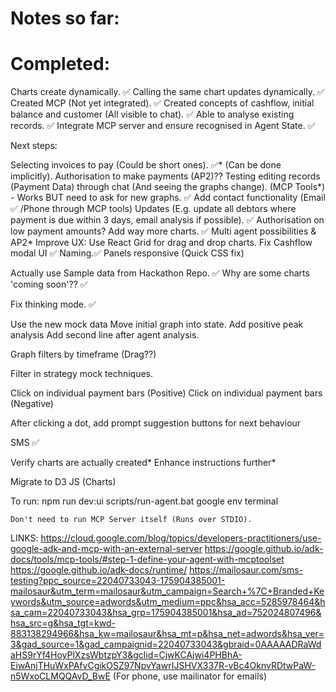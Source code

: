 # Notes so far:

# Completed:
Charts create dynamically. ✅ 
Calling the same chart updates dynamically. ✅ 
Created MCP (Not yet integrated). ✅ 
Created concepts of cashflow, initial balance and customer (All visible to chat). ✅ 
Able to analyse existing records. ✅ 
Integrate MCP server and ensure recognised in Agent State. ✅

Next steps:

Selecting invoices to pay (Could be short ones). ✅* (Can be done implicitly).
Authorisation to make payments (AP2)??
Testing editing records (Payment Data) through chat (And seeing the graphs change). (MCP Tools*) - Works BUT need to ask for new graphs. ✅
Add contact functionality (Email ✅ /Phone through MCP tools)
Updates (E.g. update all debtors where payment is due within 3 days, email analysis if possible). ✅
Authorisation on low payment amounts?
Add way more charts. ✅
Multi agent possibilities & AP2*
Improve UX:
    Use React Grid for drag and drop charts.
    Fix Cashflow modal UI ✅
    Naming.✅
    Panels responsive (Quick CSS fix)

Actually use Sample data from Hackathon Repo. ✅
Why are some charts 'coming soon'?? ✅

Fix thinking mode. ✅

Use the new mock data
Move initial graph into state.
Add positive peak analysis
Add second line after agent analysis.


Graph filters by timeframe (Drag??)

Filter in strategy mock techniques.

Click on individual payment bars (Positive)
Click on individual payment bars (Negative)

After clicking a dot, add prompt suggestion buttons for next behaviour

SMS ✅

Verify charts are actually created*
Enhance instructions further*

Migrate to D3 JS (Charts)

To run:
    npm run dev:ui
    scripts/run-agent.bat
        google env terminal

    Don't need to run MCP Server itself (Runs over STDIO).


LINKS:
    https://cloud.google.com/blog/topics/developers-practitioners/use-google-adk-and-mcp-with-an-external-server
    https://google.github.io/adk-docs/tools/mcp-tools/#step-1-define-your-agent-with-mcptoolset
    https://google.github.io/adk-docs/runtime/
    https://mailosaur.com/sms-testing?ppc_source=22040733043-175904385001-mailosaur&utm_term=mailosaur&utm_campaign=Search+%7C+Branded+Keywords&utm_source=adwords&utm_medium=ppc&hsa_acc=5285978464&hsa_cam=22040733043&hsa_grp=175904385001&hsa_ad=752024807496&hsa_src=g&hsa_tgt=kwd-883138294966&hsa_kw=mailosaur&hsa_mt=p&hsa_net=adwords&hsa_ver=3&gad_source=1&gad_campaignid=22040733043&gbraid=0AAAAADRaWdaHS9rYf4HoyPlXzsWbtzpY3&gclid=CjwKCAjwi4PHBhA-EiwAnjTHuWxPAfvCgikOSZ97NpvYawrIJSHVX337R-vBc4OknvRDtwPaW-n5WxoCLMQQAvD_BwE (For phone, use mailinator for emails)

     